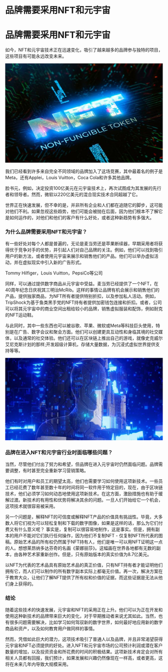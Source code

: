 # 品牌需要采用NFT和元宇宙


# 品牌需要采用NFT和元宇宙

如今，NFT和元宇宙技术正在迅速变化，吸引了越来越多的品牌参与独特的项目，这些项目有可能永远改变未来。

![NFT](123.jpg)

我们已经看到许多来自完全不同领域的品牌加入了这场竞赛，其中最着名的例子是Meta，还有Applei，Louis Vuitton，Coca Cola和许多其他品牌。

脸书元，例如，决定投资100亿美元在元宇宙技术上，再次试图成为其发展的先行者和领导者。然而，微软以220亿美元的混合现实技术合同超越了它。

世界正在快速发展，但不幸的是，并非所有企业和人们都在追随它的脚步，这可能对他们不利。如果忽视这些趋势，他们可能会被抛在后面，因为他们根本不了解它是如何运作的，对他们和他们的客户有什么好处，或者这种新趋势有多强大。

### 为什么品牌需要采用NFT和元宇宙？

有一些好处对每个人都是普遍的，无论是麦当劳还是苹果断续器，早期采用者将获得优于竞争对手的优势，并引起人们对自己品牌的关注。例如，他们可以找到吸引用户的新方法，或者使用元宇宙来展示和销售他们的产品。他们可以举办虚拟活动，并在虚拟现实中引入新的广告形式。

Tommy Hilfiger，Louis Vuitton，PepsiCo等公司

同样，可以通过提供数字商品从元宇宙中受益。麦当劳已经提供了一个NFT，在40周年纪念日庆祝其三明治McRib。这样的事情让品牌有机会展示和销售他们的产品，提供独家商品，为NFT所有者提供特别折扣，以及参加私人活动。例如，TripShock为基于鱼类黑手党的NFT持有者提供加密钱包连接和折扣。或者，公司可以将其元宇宙中的商业空间出租给较小的品牌，销售虚拟服装和配饰，例如耐克的NFT运动鞋。

与此同时，其中一些东西也可以被谷歌、苹果、微软或Meta等科技巨头使用，特别是在广告、数字会议和聚会方面。他们可以创建更具互动性和身临其境的社交媒体，以及通常的社交体验。他们还可以在区块链上推出自己的游戏，就像史克威尔艾尼克斯计划的那样;开发超级计算机，存储大量数据，为沉浸式虚拟世界提供支持等等。

![虚拟人](133.jpg)

### 品牌在进入NFT和元宇宙行业时面临哪些问题？

当然，尽管他们付出了努力和希望，但品牌在进入元宇宙时仍然面临问题。品牌需要调整，有时甚至完全重新学习营销策略。

他们有时对用户和员工的期望太高，他们也需要学习如何使用这项新技术。一些员工已经花费了数年甚至数十年的时间将同一软件用于特定目的，现在，由于区块链技术，他们必须学习如何动态地使用这项新技术。在这方面，激励措施也有助于缓解过渡。新技术的有用性和优势将解决其余的问题。一旦人们开始给它一个机会，这项技术就很容易被采用。

另一个问题是，解释NFT的可信度或解释NFT产品的价值具有挑战性。毕竟，大多数人将它们视为可以轻松复制和下载的数字图像，如果是这样的话，那么为它们付费又有什么意义呢？
事实是，复制可以很容易地制作，这是事实。但是，拥有副本的用户不能对它们执行任何操作，因为他们不复制NFT - 仅复制NFT所代表的图稿。原始艺术品的所有权仍然属于NFT持有人，他们是唯一可以用NFT证明这一点的人。想想莱昂纳多达芬奇的名画《蒙娜丽莎》。这幅画在世界各地都有无数的副本，由各种艺术家重新创作。但是，只有原始版本的真实价值为8.7亿美元。

以NFT为代表的艺术品具有原始艺术品的真正价值，只有NFT持有者才能证明他们拥有它，而人们可以制作的所有数字副本实际上都毫无价值。再一次，解决方案在于教育大众，让他们了解NFT提供了所有权和价值的证据，而这些证据是无法从他们身上获得的。

### 结论

随着这些技术的快速发展，元宇宙和NFT的采用正在上升。他们可以为正在开发和使用这种新技术的品牌带来巨大的变化，对于早期推动者来说尤其如此。当然，也有很多问题需要解决，比如学习如何驾驭新的数字世界，如何最好地应用新的数字商品和资产，以及如何教育用户做同样的事情。

然而，凭借如此巨大的潜力，这项技术吸引了普通人以及品牌，并且非常渴望获得元宇宙和NFT必须提供的好处。进入NFT和元宇宙市场的公司预计利润或潜在客户数量的增加，以及投资资金和所花费的时间的积极结果。这项新技术肯定会对所有相关人员都有回报，我们预计，如果发展和兴趣仍然像现在一样高，或者更高，这将在未来几年内导致大规模采用。
